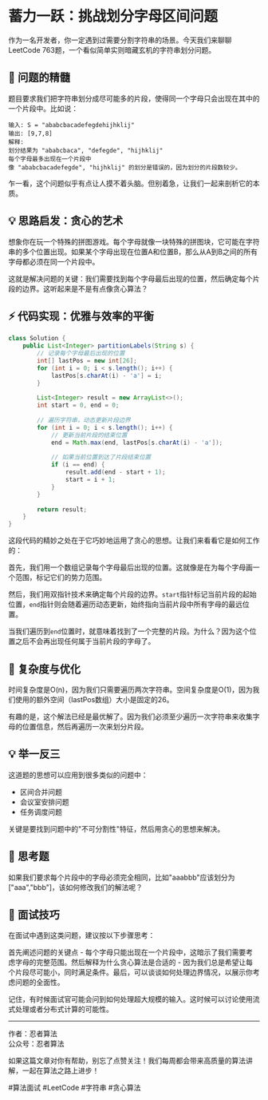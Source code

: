 # 蓄力一跃：挑战划分字母区间问题

作为一名开发者，你一定遇到过需要分割字符串的场景。今天我们来聊聊LeetCode 763题，一个看似简单实则暗藏玄机的字符串划分问题。

## 📝 问题的精髓

题目要求我们把字符串划分成尽可能多的片段，使得同一个字母只会出现在其中的一个片段中。比如说：

```
输入: S = "ababcbacadefegdehijhklij"
输出: [9,7,8]
解释: 
划分结果为 "ababcbaca", "defegde", "hijhklij"
每个字母最多出现在一个片段中
像 "ababcbacadefegde", "hijhklij" 的划分是错误的，因为划分的片段数较少。
```

乍一看，这个问题似乎有点让人摸不着头脑。但别着急，让我们一起来剖析它的本质。

## 💡 思路启发：贪心的艺术

想象你在玩一个特殊的拼图游戏。每个字母就像一块特殊的拼图块，它可能在字符串的多个位置出现。如果某个字母出现在位置A和位置B，那么从A到B之间的所有字母都必须在同一个片段中。

这就是解决问题的关键：我们需要找到每个字母最后出现的位置，然后确定每个片段的边界。这听起来是不是有点像贪心算法？

## ⚡ 代码实现：优雅与效率的平衡



```java
class Solution {
    public List<Integer> partitionLabels(String s) {
        // 记录每个字母最后出现的位置
        int[] lastPos = new int[26];
        for (int i = 0; i < s.length(); i++) {
            lastPos[s.charAt(i) - 'a'] = i;
        }
        
        List<Integer> result = new ArrayList<>();
        int start = 0, end = 0;
        
        // 遍历字符串，动态更新片段边界
        for (int i = 0; i < s.length(); i++) {
            // 更新当前片段的结束位置
            end = Math.max(end, lastPos[s.charAt(i) - 'a']);
            
            // 如果当前位置到达了片段结束位置
            if (i == end) {
                result.add(end - start + 1);
                start = i + 1;
            }
        }
        
        return result;
    }
}

```

这段代码的精妙之处在于它巧妙地运用了贪心的思想。让我们来看看它是如何工作的：

首先，我们用一个数组记录每个字母最后出现的位置。这就像是在为每个字母画一个范围，标记它们的势力范围。

然后，我们用双指针技术来确定每个片段的边界。`start`指针标记当前片段的起始位置，`end`指针则会随着遍历动态更新，始终指向当前片段中所有字母的最远位置。

当我们遍历到`end`位置时，就意味着找到了一个完整的片段。为什么？因为这个位置之后不会再出现任何属于当前片段的字母了。

## 🎯 复杂度与优化

时间复杂度是O(n)，因为我们只需要遍历两次字符串。空间复杂度是O(1)，因为我们使用的额外空间（lastPos数组）大小是固定的26。

有趣的是，这个解法已经是最优解了。因为我们必须至少遍历一次字符串来收集字母的位置信息，然后再遍历一次来划分片段。

## 💡 举一反三

这道题的思想可以应用到很多类似的问题中：
- 区间合并问题
- 会议室安排问题
- 任务调度问题

关键是要找到问题中的"不可分割性"特征，然后用贪心的思想来解决。

## 🤔 思考题

如果我们要求每个片段中的字母必须完全相同，比如"aaabbb"应该划分为["aaa","bbb"]，该如何修改我们的解法呢？

## 📝 面试技巧

在面试中遇到这类问题，建议按以下步骤思考：

首先阐述问题的关键点 - 每个字母只能出现在一个片段中，这暗示了我们需要考虑字母的完整范围。然后解释为什么贪心算法是合适的 - 因为我们总是希望让每个片段尽可能小，同时满足条件。最后，可以谈谈如何处理边界情况，以展示你考虑问题的全面性。

记住，有时候面试官可能会问到如何处理超大规模的输入。这时候可以讨论使用流式处理或者分布式计算的可能性。

---
作者：忍者算法  
公众号：忍者算法

如果这篇文章对你有帮助，别忘了点赞关注！我们每周都会带来高质量的算法讲解，一起在算法之路上进步！

#算法面试 #LeetCode #字符串 #贪心算法